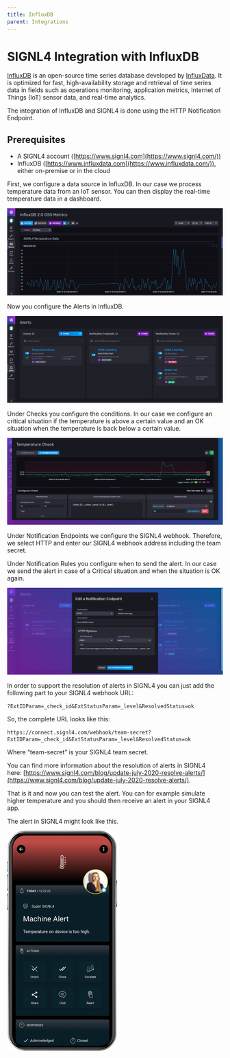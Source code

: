 ```yaml
---
title: InfluxDB
parent: Integrations
---
```


# SIGNL4 Integration with InfluxDB

[InfluxDB](https://www.influxdata.com/) is an open-source time series database developed by [InfluxData](https://www.influxdata.com/). It is optimized for fast, high-availability storage and retrieval of time series data in fields such as operations monitoring, application metrics, Internet of Things (IoT) sensor data, and real-time analytics.

The integration of InfluxDB and SIGNL4 is done using the HTTP Notification Endpoint.

## Prerequisites

- A SIGNL4 account ([https://www.signl4.com](https://www.signl4.com/))
- InfluxDB ([https://www.influxdata.com](https://www.influxdata.com/)), either on-premise or in the cloud

First, we configure a data source in InfluxDB. In our case we process temperature data from an IoT sensor. You can then display the real-time temperature data in a dashboard.

![InfluxDB Dashboard](influxdb-dashboard.png)

Now you configure the Alerts in InfluxDB.

![InfluxDB Alerts](influxdb-alerts.png)

Under Checks you configure the conditions. In our case we configure an critical situation if the temperature is above a certain value and an OK situation when the temperature is back below a certain value.

![InfluxDB Check](influxdb-check.png)

Under Notification Endpoints we configure the SIGNL4 webhook. Therefore, we select HTTP and enter our SIGNL4 webhook address including the team secret.

Under Notification Rules you configure when to send the alert. In our case we send the alert in case of a Critical situation and when the situation is OK again.

![InfluxDB Notification](influxdb-notification.png)

In order to support the resolution of alerts in SIGNL4 you can just add the following part to your SIGNL4 webhook URL:

```
?ExtIDParam=_check_id&ExtStatusParam=_level&ResolvedStatus=ok
```

So, the complete URL looks like this:

```
https://connect.signl4.com/webhook/team-secret?ExtIDParam=_check_id&ExtStatusParam=_level&ResolvedStatus=ok
```

Where “team-secret” is your SIGNL4 team secret.

You can find more information about the resolution of alerts in SIGNL4 here: [https://www.signl4.com/blog/update-july-2020-resolve-alerts/](https://www.signl4.com/blog/update-july-2020-resolve-alerts/).

That is it and now you can test the alert. You can for example simulate higher temperature and you should then receive an alert in your SIGNL4 app.

The alert in SIGNL4 might look like this.

![SIGNL4 Alert](signl4-iot.png)
